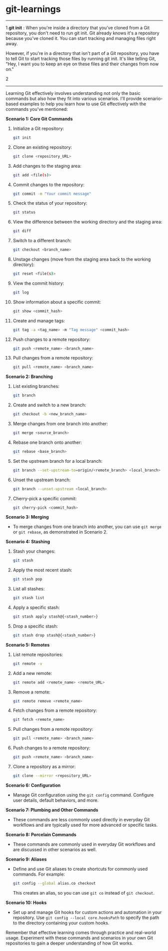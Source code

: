 # git-learnings
---------------------
1.**git init** : When you're inside a directory that you've cloned from a Git repository, you don't need to run git init. Git already knows it's a repository because you've cloned it. You can start tracking and managing files right away.

However, if you're in a directory that isn't part of a Git repository, you have to tell Git to start tracking those files by running git init. It's like telling Git, "Hey, I want you to keep an eye on these files and their changes from now on."

2

------------------------
Learning Git effectively involves understanding not only the basic commands but also how they fit into various scenarios. I'll provide scenario-based examples to help you learn how to use Git effectively with the commands you've mentioned:

**Scenario 1: Core Git Commands**

1. Initialize a Git repository:

   ```bash
   git init
   ```

2. Clone an existing repository:

   ```bash
   git clone <repository_URL>
   ```

3. Add changes to the staging area:

   ```bash
   git add <file(s)>
   ```

4. Commit changes to the repository:

   ```bash
   git commit -m "Your commit message"
   ```

5. Check the status of your repository:

   ```bash
   git status
   ```

6. View the difference between the working directory and the staging area:

   ```bash
   git diff
   ```

7. Switch to a different branch:

   ```bash
   git checkout <branch_name>
   ```

8. Unstage changes (move from the staging area back to the working directory):

   ```bash
   git reset <file(s)>
   ```

9. View the commit history:

   ```bash
   git log
   ```

10. Show information about a specific commit:

    ```bash
    git show <commit_hash>
    ```

11. Create and manage tags:

    ```bash
    git tag -a <tag_name> -m "Tag message" <commit_hash>
    ```

12. Push changes to a remote repository:

    ```bash
    git push <remote_name> <branch_name>
    ```

13. Pull changes from a remote repository:

    ```bash
    git pull <remote_name> <branch_name>
    ```

**Scenario 2: Branching**

1. List existing branches:

   ```bash
   git branch
   ```

2. Create and switch to a new branch:

   ```bash
   git checkout -b <new_branch_name>
   ```

3. Merge changes from one branch into another:

   ```bash
   git merge <source_branch>
   ```

4. Rebase one branch onto another:

   ```bash
   git rebase <base_branch>
   ```

5. Set the upstream branch for a local branch:

   ```bash
   git branch --set-upstream-to=origin/<remote_branch> <local_branch>
   ```

6. Unset the upstream branch:

   ```bash
   git branch --unset-upstream <local_branch>
   ```

7. Cherry-pick a specific commit:

   ```bash
   git cherry-pick <commit_hash>
   ```

**Scenario 3: Merging**

- To merge changes from one branch into another, you can use `git merge` or `git rebase`, as demonstrated in Scenario 2.

**Scenario 4: Stashing**

1. Stash your changes:

   ```bash
   git stash
   ```

2. Apply the most recent stash:

   ```bash
   git stash pop
   ```

3. List all stashes:

   ```bash
   git stash list
   ```

4. Apply a specific stash:

   ```bash
   git stash apply stash@{<stash_number>}
   ```

5. Drop a specific stash:

   ```bash
   git stash drop stash@{<stash_number>}
   ```

**Scenario 5: Remotes**

1. List remote repositories:

   ```bash
   git remote -v
   ```

2. Add a new remote:

   ```bash
   git remote add <remote_name> <remote_URL>
   ```

3. Remove a remote:

   ```bash
   git remote remove <remote_name>
   ```

4. Fetch changes from a remote repository:

   ```bash
   git fetch <remote_name>
   ```

5. Pull changes from a remote repository:

   ```bash
   git pull <remote_name> <branch_name>
   ```

6. Push changes to a remote repository:

   ```bash
   git push <remote_name> <branch_name>
   ```

7. Clone a repository as a mirror:

   ```bash
   git clone --mirror <repository_URL>
   ```

**Scenario 6: Configuration**

- Manage Git configuration using the `git config` command. Configure user details, default behaviors, and more.

**Scenario 7: Plumbing and Other Commands**

- These commands are less commonly used directly in everyday Git workflows and are typically used for more advanced or specific tasks.

**Scenario 8: Porcelain Commands**

- These commands are commonly used in everyday Git workflows and are discussed in other scenarios as well.

**Scenario 9: Aliases**

- Define and use Git aliases to create shortcuts for commonly used commands. For example:

   ```bash
   git config --global alias.co checkout
   ```

   This creates an alias, so you can use `git co` instead of `git checkout`.

**Scenario 10: Hooks**

- Set up and manage Git hooks for custom actions and automation in your repository. Use `git config --local core.hooksPath` to specify the path to the directory containing your custom hooks.

Remember that effective learning comes through practice and real-world usage. Experiment with these commands and scenarios in your own Git repositories to gain a deeper understanding of how Git works.
